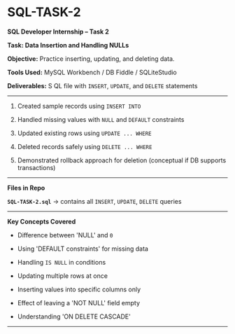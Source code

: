 # SQL-TASK-2

**SQL Developer Internship – Task 2**


**Task: Data Insertion and Handling NULLs**


**Objective:**       Practice inserting, updating, and deleting data.


**Tools Used:**      MySQL Workbench / DB Fiddle / SQLiteStudio


**Deliverables:** S  QL file with `INSERT`, `UPDATE`, and `DELETE` statements

---

1. Created sample records using `INSERT INTO`

2. Handled missing values with `NULL` and `DEFAULT` constraints

3. Updated existing rows using `UPDATE ... WHERE`

4. Deleted records safely using `DELETE ... WHERE`

5. Demonstrated rollback approach for deletion (conceptual if DB supports transactions)

---

**Files in Repo**

**`SQL-TASK-2.sql`** → contains all `INSERT`, `UPDATE`, `DELETE` queries


---

**Key Concepts Covered**

* Difference between 'NULL' and `0`

* Using 'DEFAULT constraints' for missing data

* Handling `IS NULL` in conditions

* Updating multiple rows at once

* Inserting values into specific columns only

* Effect of leaving a 'NOT NULL' field empty

* Understanding 'ON DELETE CASCADE'

---

